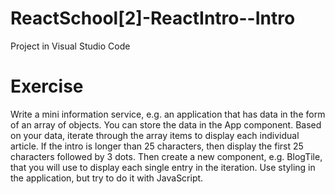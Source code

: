 # ReactSchool[2]-ReactIntro--Intro
Project in Visual Studio Code
# Exercise
Write a mini information service, e.g. an application that has data in the form of an array of objects. You can store the data in the App component. 
Based on your data, iterate through the array items to display each individual article. If the intro is longer than 25 characters, then display the first 25 characters followed by 3 dots.
Then create a new component, e.g. BlogTile, that you will use to display each single entry in the iteration. Use styling in the application, but try to do it with JavaScript.
